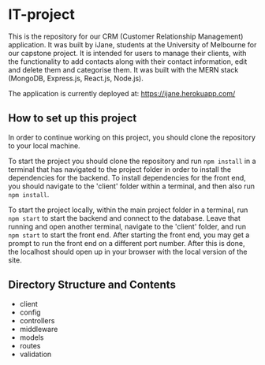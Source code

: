 # IT-project

This is the repository for our CRM (Customer Relationship Management) application. It was built by iJane, students at the University of Melbourne for our capstone project.
It is intended for users to manage their clients, with the functionality to add contacts along with their contact information, edit and delete them and categorise them. It was built with the MERN stack (MongoDB, Express.js, React.js, Node.js).

The application is currently deployed at: https://ijane.herokuapp.com/

## How to set up this project

In order to continue working on this project, you should clone the repository to your local machine.

To start the project you should clone the repository and run `npm install` in a terminal that has navigated to the project folder in order to install the dependencies for the backend. To install dependencies for the front end, you should navigate to the 'client' folder within a terminal, and then also run `npm install`.

To start the project locally, within the main project folder in a terminal, run `npm start` to start the backend and connect to the database. Leave that running and open another terminal, navigate to the 'client' folder, and run `npm start` to start the front end. After starting the front end, you may get a prompt to run the front end on a different port number. After this is done, the localhost should open up in your browser with the local version of the site.

## Directory Structure and Contents

- client
- config
- controllers
- middleware
- models
- routes
- validation
